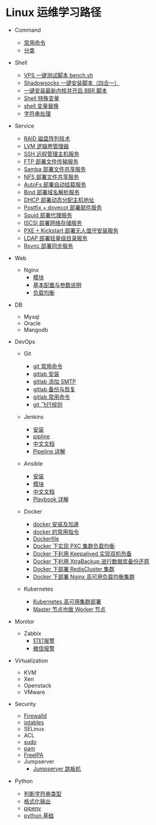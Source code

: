 <!--
 * @Author: jangrui
 * @Date: 2019-07-02 21:40:50
 * @LastEditors: jangrui
 * @LastEditTime: 2019-09-18 19:12:34
 * @version: 
 * @Descripttion: Linux 运维学习路径
 -->

# Linux 运维学习路径

<!-- ![Linux](./_media/linux.png "linux.png") -->

- Command
  - [常用命令](/command/常用命令)
  - [分类](command/)

- Shell
  - [VPS 一键测试脚本 bench.sh](shell/bench.sh)
  - [Shadowsocks 一键安装脚本（四合一）](shell/Shadowsocks)
  - [一键安装最新内核并开启 BBR 脚本](shell/一键安装最新内核并开启BBR脚本)
  - [Shell 特殊变量](shell/Shell特殊变量)
  - [shell 变量替换](shell/shell变量替换)
  - [字符串处理](shell/字符串处理)

- Service
  - [RAID 磁盘阵列技术](service/raid)
  - [LVM 逻辑卷管理器](service/lvm)
  - [SSH 远程管理主机服务](service/ssh)
  - [FTP 部署文件传输服务](service/ftp)
  - [Samba 部署文件共享服务](service/samba)
  - [NFS 部署文件共享服务](service/nfs)
  - [AutoFs 部署自动挂载服务](service/autofs)
  - [Bind 部署域名解析服务](service/bind)
  - [DHCP 部署动态分配主机地址](service/dhcp)
  - [Postfix + dovecot 部署邮件服务](service/mail)
  - [Squid 部署代理服务](service/proxy)
  - [ISCSI 部署网络存储服务](service/iscsi)
  - [PXE + Kickstart 部署无人值守安装服务](service/unattended)
  - [LDAP 部署轻量级目录服务](service/ldap)
  - [Rsync 部署同步服务](service/rsync)
  <!-- - [SSHFS](service/sshfs) -->
  <!-- - [OXFS](service/oxfs) -->

- Web
  - Nginx
    - [模块](/nginx/模块)
    - [基本配置与参数说明](nginx/基本配置与参数说明)
    - [负载均衡](nginx/负载均衡)
    <!-- - [Nginx中间件架构](/nginx/Nginx中间件架构) -->

- DB
  - Mysql
  - Oracle
  - Mangodb

- DevOps
  - Git
    - [git 常用命令](git/git常用命令)
    - [gitlab 安装](git/gitlab安装)
    - [gitlab 添加 SMTP](git/给gitlab添加SMTP)
    - [gitlab 备份与恢复](git/gitlab备份与恢复)
    - [gitlab 常用命令](git/gitlab常用命令)
    - [git 飞行规则](git/git飞行规则.md)

  - Jenkins
    - [安装](jenkins/install)
    - [pipline](jenkins/pipline)
    - [中文文档](https://jenkins.io/zh/doc/)
    - [Pipeline 详解](https://jenkins.io/zh/doc/book/pipeline/syntax/)

  - Ansible
    - [安装](ansible/install)
    - [模块](ansible/module)
    - [中文文档](http://www.ansible.com.cn/)
    - [Playbook 详解](http://www.ansible.com.cn/docs/playbooks.html)

  - Docker
    - [docker 安装及加速](docker/docker安装及加速)
    - [docker 的常用指令](docker/docker的常用指令)
    - [Dockerfile](docker/dockerfile)
    - [Docker 下实现 PXC 集群负载均衡](docker/Docker下实现PXC集群负载均衡)
    - [Docker 下利用 Keepalived 实现双机热备](docker/Docker下利用Keepalived实现双机热备)
    - [Docker 下利用 XtraBackup 进行数据库备份还原](docker/Docker下利用XtraBackup进行数据库备份还原)
    - [Docker 下部署 RedisCluster 集群](docker/Docker下部署RedisCluster集群)
    - [Docker 下部署 Nginx 高可用负载均衡集群](docker/Docker下部署Nginx高可用负载均衡集群)

  - Kubernetes
    - [Kubernetes 高可用集群部署](k8s/kubernetes-ha-kubeadm)
    - [Master 节点也做 Worker 节点](k8s/master-worker)

- Monitor
  - Zabbix
    - [钉钉报警](zabbix/dingding)
    - [微信报警](zabbix/wechat)

- Virtualization
  - KVM
  - Xen
  - Openstack
  - VMware

- Security
  - [Firewalld](command/firewall-cmd)
  - [iptables](command/iptables)
  - SELinux
  - ACL
  - [sudo](security/sudo)
  - [pam](security/pam)
  - [FreeIPA](security/freeipa)
  - Jumpserver
    - [Jumpserver 跳板机](http://docs.jumpserver.org/zh/docs/index.html)

- Python
  - [判断字符串类型](python/判断字符串类型)
  - [格式化输出](python/格式化输出字符串)
  - [pipenv](python/pipenv)
  - [python 基础](python/basic)
